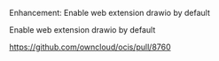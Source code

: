Enhancement: Enable web extension drawio by default

Enable web extension drawio by default

https://github.com/owncloud/ocis/pull/8760
